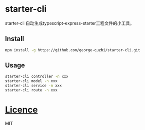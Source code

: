 # starter-cli

starter-cli 自动生成typescript-express-starter工程文件的小工具。

## Install

```sh
npm install -g https://github.com/george-quzhi/starter-cli.git
```

## Usage

```sh
starter-cli controller -n xxx
starter-cli model -n xxx
starter-cli service -n xxx
starter-cli route -n xxx
```

# [Licence](LICENSE)

MIT

